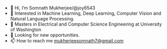 - 👋 Hi, I’m Somnath Mukherjee/@joy6543
- 👀 Interested in Machine Learning, Deep Learning, Computer Vision and Natural Language Processing.
- 🌱 Masters in Electrical and Computer Science Engineering at University of Washington
- 💞️ Looking for new opportunities.
- 📫 How to reach me mukherjeesomnath7@gmail.com

<!---
joy6543/joy6543 is a ✨ special ✨ repository because its `README.md` (this file) appears on your GitHub profile.
You can click the Preview link to take a look at your changes.
--->
